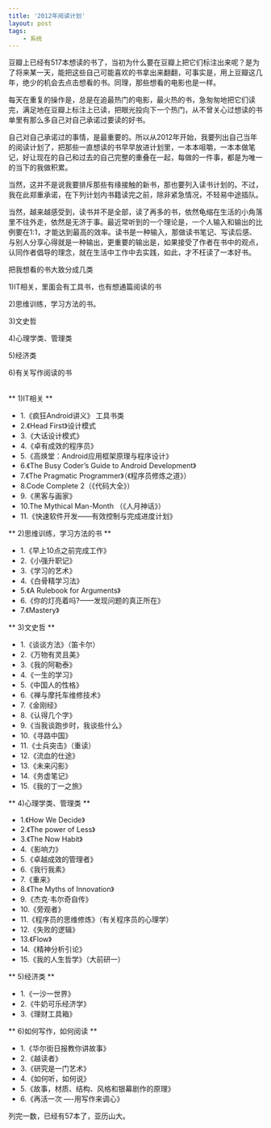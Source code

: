 ```yaml
---
title: '2012年阅读计划'
layout: post
tags:
    - 系统
---
```


豆瓣上已经有517本想读的书了，当初为什么要在豆瓣上把它们标注出来呢？是为了将来某一天，能把这些自己可能喜欢的书拿出来翻翻，可事实是，用上豆瓣这几年，绝少的机会去点击想看的书。同理，那些想看的电影也是一样。

每天在重复的操作是，总是在追最热门的电影，最火热的书，急匆匆地把它们读完，满足地在豆瓣上标注上已读，把眼光投向下一个热门，从不曾关心过想读的书单里有那么多自己对自己承诺过要读的好书。

自己对自己承诺过的事情，是最重要的。所以从2012年开始，我要列出自己当年的阅读计划了，把那些一直想读的书早早放进计划里，一本本咀嚼，一本本做笔记，好让现在的自己和过去的自己完整的重叠在一起，每做的一件事，都是为唯一的当下的我做积累。

当然，这并不是说我要排斥那些有缘接触的新书，那也要列入读书计划的。不过，我在此郑重承诺，在下列计划内书籍读完之前，除非紧急情况，不轻易中途插队。

当然，越来越感受到，读书并不是全部，读了再多的书，依然龟缩在生活的小角落里不往外走，依然是无济于事。最近常听到的一个理论是，一个人输入和输出的比例要在1:1，才能达到最高的效率。读书是一种输入，那做读书笔记、写读后感、与别人分享心得就是一种输出，更重要的输出是，如果接受了作者在书中的观点，认同作者倡导的理念，就在生活中工作中去实践，如此，才不枉读了一本好书。

把我想看的书大致分成几类

1)IT相关，里面会有工具书，也有想通篇阅读的书

2)思维训练，学习方法的书。

3)文史哲

4)心理学类、管理类

5)经济类

6)有关写作阅读的书

</br>
** 1)IT相关 **

* 1.《疯狂Android讲义》 工具书类
* 2.《Head First》设计模式
* 3.《大话设计模式》
* 4.《卓有成效的程序员》
* 5.《高焕堂：Android应用框架原理与程序设计》
* 6.《The Busy Coder’s Guide to Android Development》
* 7.《The Pragmatic Programmer》（《程序员修炼之道》）
* 8.Code Complete 2（《代码大全》）
* 9.《黑客与画家》
* 10.The Mythical Man-Month （《人月神话》）
* 11.《快速软件开发——有效控制与完成进度计划》

** 2)思维训练，学习方法的书 **

* 1.《早上10点之前完成工作》
* 2.《小强升职记》
* 3.《学习的艺术》
* 4.《白骨精学习法》
* 5.《A Rulebook for Arguments》
* 6.《你的灯亮着吗?——发现问题的真正所在》
* 7.《Mastery》

** 3)文史哲 **

* 1.《谈谈方法》（笛卡尔）
* 2.《万物有灵且美》
* 3.《我的阿勒泰》
* 4.《一生的学习》
* 5.《中国人的性格》
* 6.《禅与摩托车维修技术》
* 7.《金刚经》
* 8.《认得几个字》
* 9.《当我谈跑步时，我谈些什么》
* 10.《寻路中国》
* 11.《士兵突击》（重读）
* 12.《流血的仕途》
* 13.《未来闪影》
* 14.《务虚笔记》
* 15.《我的丁一之旅》

** 4)心理学类、管理类 **

* 1.《How We Decide》
* 2.《The power of Less》
* 3.《The Now Habit》
* 4.《影响力》
* 5.《卓越成效的管理者》
* 6.《我行我素》
* 7.《重来》
* 8.《The Myths of Innovation》
* 9.《杰克·韦尔奇自传》
* 10.《旁观者》
* 11.《程序员的思维修炼》（有关程序员的心理学）
* 12.《失败的逻辑》
* 13.《Flow》
* 14.《精神分析引论》
* 15.《我的人生哲学》（大前研一）

** 5)经济类 **

* 1.《一沙一世界》
* 2.《牛奶可乐经济学》
* 3.《理财工具箱》

** 6)如何写作，如何阅读 **

* 1.《华尔街日报教你讲故事》
* 2.《越读者》
* 3.《研究是一门艺术》
* 4.《如何听，如何说》
* 5.《故事，材质、结构、风格和银幕剧作的原理》
* 6.《再活一次 —-用写作来调心》

列完一数，已经有57本了，亚历山大。




